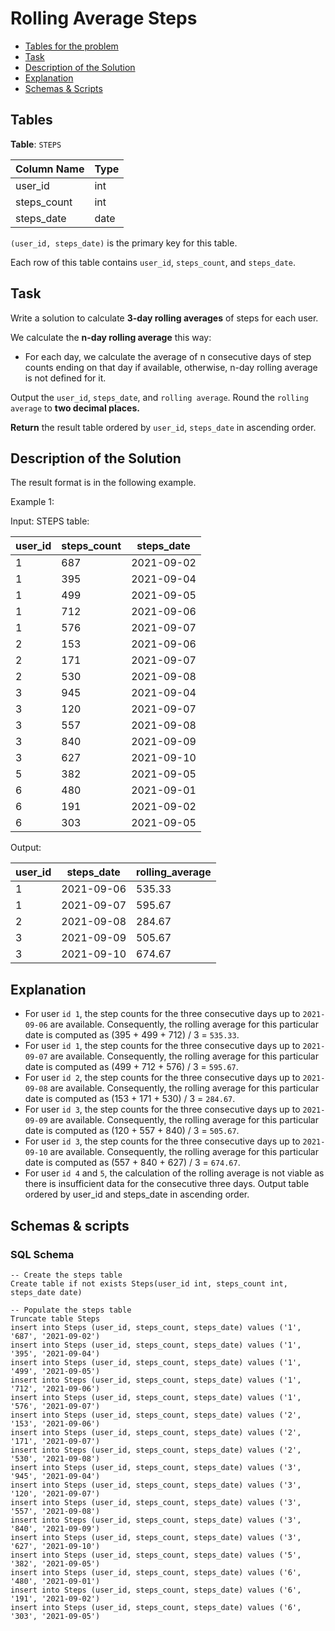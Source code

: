 # Rolling Average Steps

- [Tables for the problem](#tables)
- [Task](#task)
- [Description of the Solution](#description-of-the-solution)
- [Explanation](#explanation)
- [Schemas & Scripts](#schemas--scripts)

## Tables 

**Table**: `STEPS`
 
| Column Name | Type | 
|-------------|------|
| user_id     | int  | 
| steps_count | int  |
| steps_date  | date |

`(user_id, steps_date)` is the primary key for this table.

Each row of this table contains `user_id`, `steps_count`, and `steps_date`.

## Task

Write a solution to calculate **3-day rolling averages** of steps for each user.

We calculate the **n-day rolling average** this way:
- For each day, we calculate the average of n consecutive days of step counts ending on that day if available, 
otherwise, n-day rolling average is not defined for it.

Output the `user_id`, `steps_date`, and `rolling average`. Round the `rolling average` to **two decimal places.**

**Return** the result table ordered by `user_id`, `steps_date` in ascending order.

## Description of the Solution ##

The result format is in the following example.

Example 1:

Input: 
STEPS table:

| user_id | steps_count | steps_date |
|---------|-------------|------------|
| 1       | 687         | 2021-09-02 |
| 1       | 395         | 2021-09-04 |
| 1       | 499         | 2021-09-05 |
| 1       | 712         | 2021-09-06 |
| 1       | 576         | 2021-09-07 |
| 2       | 153         | 2021-09-06 |
| 2       | 171         | 2021-09-07 |
| 2       | 530         | 2021-09-08 |
| 3       | 945         | 2021-09-04 |
| 3       | 120         | 2021-09-07 |
| 3       | 557         | 2021-09-08 |
| 3       | 840         | 2021-09-09 |
| 3       | 627         | 2021-09-10 |
| 5       | 382         | 2021-09-05 |
| 6       | 480         | 2021-09-01 |
| 6       | 191         | 2021-09-02 |
| 6       | 303         | 2021-09-05 |

Output: 

| user_id | steps_date | rolling_average | 
|---------|------------|-----------------|
| 1       | 2021-09-06 | 535.33          | 
| 1       | 2021-09-07 | 595.67          | 
| 2       | 2021-09-08 | 284.67          |
| 3       | 2021-09-09 | 505.67          |
| 3       | 2021-09-10 | 674.67          |    

## Explanation ##

- For user `id 1`, the step counts for the three consecutive days up to `2021-09-06` are available. 
Consequently, the rolling average for this particular date is computed as (395 + 499 + 712) / 3 = `535.33`.
- For user `id 1`, the step counts for the three consecutive days up to `2021-09-07` are available.
Consequently, the rolling average for this particular date is computed as (499 + 712 + 576) / 3 = `595.67`.
- For user `id 2`, the step counts for the three consecutive days up to `2021-09-08` are available. 
Consequently, the rolling average for this particular date is computed as (153 + 171 + 530) / 3 = `284.67`.
- For user `id 3`, the step counts for the three consecutive days up to `2021-09-09` are available. 
Consequently, the rolling average for this particular date is computed as (120 + 557 + 840) / 3 = `505.67`.
- For user `id 3`, the step counts for the three consecutive days up to `2021-09-10` are available.
Consequently, the rolling average for this particular date is computed as (557 + 840 + 627) / 3 = `674.67`.
- For user `id 4` and `5`, the calculation of the rolling average is not viable as there is insufficient data 
for the consecutive three days. Output table ordered by user_id and steps_date in ascending order.

## Schemas & scripts

### SQL Schema

```genericsql
-- Create the steps table
Create table if not exists Steps(user_id int, steps_count int, steps_date date)

-- Populate the steps table
Truncate table Steps
insert into Steps (user_id, steps_count, steps_date) values ('1', '687', '2021-09-02')
insert into Steps (user_id, steps_count, steps_date) values ('1', '395', '2021-09-04')
insert into Steps (user_id, steps_count, steps_date) values ('1', '499', '2021-09-05')
insert into Steps (user_id, steps_count, steps_date) values ('1', '712', '2021-09-06')
insert into Steps (user_id, steps_count, steps_date) values ('1', '576', '2021-09-07')
insert into Steps (user_id, steps_count, steps_date) values ('2', '153', '2021-09-06')
insert into Steps (user_id, steps_count, steps_date) values ('2', '171', '2021-09-07')
insert into Steps (user_id, steps_count, steps_date) values ('2', '530', '2021-09-08')
insert into Steps (user_id, steps_count, steps_date) values ('3', '945', '2021-09-04')
insert into Steps (user_id, steps_count, steps_date) values ('3', '120', '2021-09-07')
insert into Steps (user_id, steps_count, steps_date) values ('3', '557', '2021-09-08')
insert into Steps (user_id, steps_count, steps_date) values ('3', '840', '2021-09-09')
insert into Steps (user_id, steps_count, steps_date) values ('3', '627', '2021-09-10')
insert into Steps (user_id, steps_count, steps_date) values ('5', '382', '2021-09-05')
insert into Steps (user_id, steps_count, steps_date) values ('6', '480', '2021-09-01')
insert into Steps (user_id, steps_count, steps_date) values ('6', '191', '2021-09-02')
insert into Steps (user_id, steps_count, steps_date) values ('6', '303', '2021-09-05')
```
